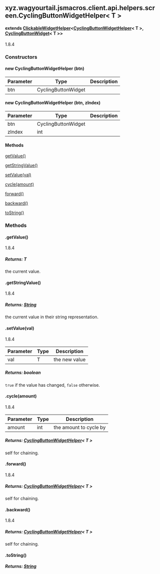 

xyz.wagyourtail.jsmacros.client.api.helpers.screen.CyclingButtonWidgetHelper< T >
---------------------------------------------------------------------------------

#### extends [ClickableWidgetHelper](1.9.2/xyz/wagyourtail/jsmacros/client/api/helpers/screen/ClickableWidgetHelper.html)<[CyclingButtonWidgetHelper](#)< T >, [CyclingButtonWidget](https://wagyourtail.xyz/Projects/MinecraftMappingViewer/App?mapping=INTERMEDIARY,YARN&version=1.20.5&search=net/minecraft/client/gui/widget/CyclingButtonWidget)< T >>

1.8.4

### Constructors

#### new CyclingButtonWidgetHelper (btn)

| Parameter | Type | Description |
|---|---|---|
| btn | CyclingButtonWidget<T> |  |


#### new CyclingButtonWidgetHelper (btn, zIndex)

| Parameter | Type | Description |
|---|---|---|
| btn | CyclingButtonWidget<T> |  |
| zIndex | int |  |



#### Methods

[getValue()](#getValue-)


[getStringValue()](#getStringValue-)


[setValue(val)](#setValue-T-)


[cycle(amount)](#cycle-int-)


[forward()](#forward-)


[backward()](#backward-)


[toString()](#toString-)



### Methods

#### .getValue()

1.8.4


##### Returns: T

the current value.



#### .getStringValue()

1.8.4


##### Returns: [String](https://docs.oracle.com/javase/8/docs/api/index.html?java/lang/String.html)

the current value in their string representation.



#### .setValue(val)

1.8.4

| Parameter | Type | Description |
|---|---|---|
| val | T | the new value |

##### Returns: boolean

`true` if the value has changed, `false` otherwise.



#### .cycle(amount)

1.8.4

| Parameter | Type | Description |
|---|---|---|
| amount | int | the amount to cycle by |

##### Returns: [CyclingButtonWidgetHelper](#)< T >

self for chaining.



#### .forward()

1.8.4


##### Returns: [CyclingButtonWidgetHelper](#)< T >

self for chaining.



#### .backward()

1.8.4


##### Returns: [CyclingButtonWidgetHelper](#)< T >

self for chaining.



#### .toString()


##### Returns: [String](https://docs.oracle.com/javase/8/docs/api/index.html?java/lang/String.html)




